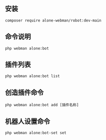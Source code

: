 ## 安装

```text
composer require alone-webman/robot:dev-main
```

## 命令说明

```
php webman alone:bot
```

## 插件列表

```
php webman alone:bot list
```

## 创造插件命令

```
php webman alone:bot add [插件名称]
```

## 机器人设置命令

```
php webman alone:bot-set set
```